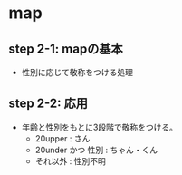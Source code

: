 # map

## step 2-1: mapの基本

- 性別に応じて敬称をつける処理

## step 2-2: 応用

- 年齢と性別をもとに3段階で敬称をつける。
  - 20upper : さん
  - 20under かつ 性別 : ちゃん・くん
  - それ以外 : 性別不明

